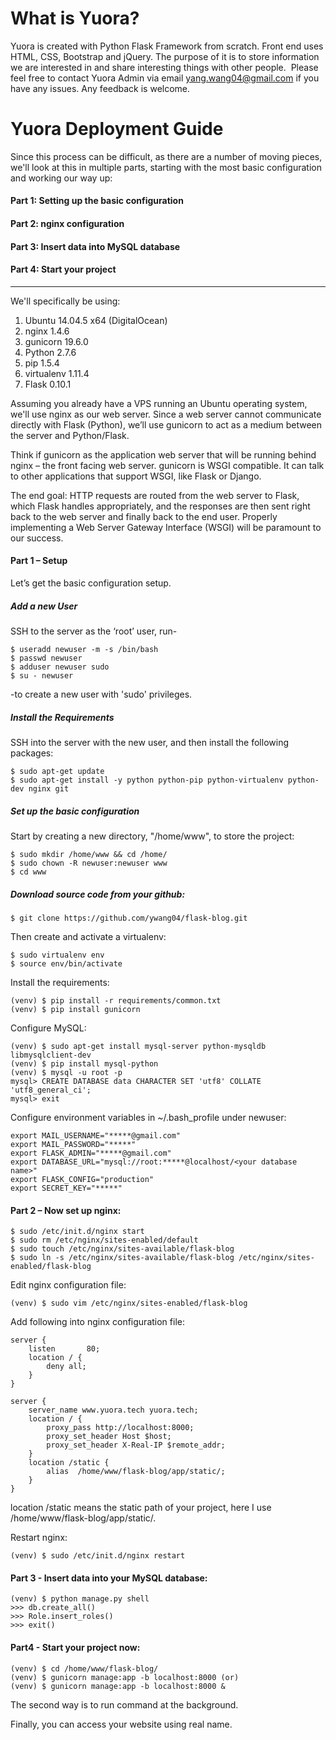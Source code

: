 What is Yuora?
===

Yuora is created with Python Flask Framework from scratch. Front end uses HTML, CSS, Bootstrap and jQuery. The purpose of it is to store information we are interested in and share interesting things with other people. 
Please feel free to contact Yuora Admin via email yang.wang04@gmail.com if you have any issues. Any feedback is welcome.

Yuora Deployment Guide
===

Since this process can be difficult, as there are a number of moving pieces, we'll look at this in multiple parts, starting with the most basic configuration and working our way up:

#### Part 1: Setting up the basic configuration

#### Part 2: nginx configuration

#### Part 3: Insert data into MySQL database

#### Part 4: Start your project

---
We'll specifically be using:

1. Ubuntu 14.04.5 x64 (DigitalOcean)
2. nginx 1.4.6
3. gunicorn 19.6.0
4. Python 2.7.6
5. pip 1.5.4
6. virtualenv 1.11.4
7. Flask 0.10.1

Assuming you already have a VPS running an Ubuntu operating system, we'll use nginx as our web server. Since a web server cannot communicate directly with Flask (Python), we’ll use gunicorn to act as a medium between the server and Python/Flask.

Think if gunicorn as the application web server that will be running behind nginx – the front facing web server. gunicorn is WSGI compatible. It can talk to other applications that support WSGI, like Flask or Django.

The end goal: HTTP requests are routed from the web server to Flask, which Flask handles appropriately, and the responses are then sent right back to the web server and finally back to the end user. Properly implementing a Web Server Gateway Interface (WSGI) will be paramount to our success.


#### Part 1 – Setup
Let’s get the basic configuration setup.


##### Add a new User
SSH to the server as the ‘root’ user, run-

```  
$ useradd newuser -m -s /bin/bash
$ passwd newuser
$ adduser newuser sudo
$ su - newuser
```
-to create a new user with 'sudo' privileges.


##### Install the Requirements
SSH into the server with the new user, and then install the following packages:

```
$ sudo apt-get update
$ sudo apt-get install -y python python-pip python-virtualenv python-dev nginx git
```

##### Set up the basic configuration
Start by creating a new directory, "/home/www", to store the project:

```
$ sudo mkdir /home/www && cd /home/
$ sudo chown -R newuser:newuser www 
$ cd www
```

##### Download source code from your github:

```
$ git clone https://github.com/ywang04/flask-blog.git
```

Then create and activate a virtualenv:

```
$ sudo virtualenv env
$ source env/bin/activate
```

Install the requirements:
```
(venv) $ pip install -r requirements/common.txt 
(venv) $ pip install gunicorn
```

Configure MySQL:
```
(venv) $ sudo apt-get install mysql-server python-mysqldb libmysqlclient-dev 
(venv) $ pip install mysql-python
(venv) $ mysql -u root -p 
mysql> CREATE DATABASE data CHARACTER SET 'utf8' COLLATE 'utf8_general_ci';
mysql> exit
```

Configure environment variables in ~/.bash_profile under newuser:
```
export MAIL_USERNAME="*****@gmail.com"
export MAIL_PASSWORD="*****"
export FLASK_ADMIN="*****@gmail.com"
export DATABASE_URL="mysql://root:*****@localhost/<your database name>"
export FLASK_CONFIG="production"
export SECRET_KEY="*****"
```

#### Part 2 – Now set up nginx:

```
$ sudo /etc/init.d/nginx start
$ sudo rm /etc/nginx/sites-enabled/default
$ sudo touch /etc/nginx/sites-available/flask-blog
$ sudo ln -s /etc/nginx/sites-available/flask-blog /etc/nginx/sites-enabled/flask-blog
```

Edit nginx configuration file:

```
(venv) $ sudo vim /etc/nginx/sites-enabled/flask-blog
```

Add following into nginx configuration file:

```
server {
    listen       80;
    location / {
        deny all;
    }
}

server {
    server_name www.yuora.tech yuora.tech;
    location / {
        proxy_pass http://localhost:8000;
        proxy_set_header Host $host;
        proxy_set_header X-Real-IP $remote_addr;
    }
    location /static {
        alias  /home/www/flask-blog/app/static/;
    }
}

```

location /static means the static path of your project, here I use /home/www/flask-blog/app/static/.

Restart nginx:

```
(venv) $ sudo /etc/init.d/nginx restart 
```

#### Part 3 - Insert data into your MySQL database:

```
(venv) $ python manage.py shell 
>>> db.create_all() 
>>> Role.insert_roles() 
>>> exit() 
```

#### Part4 - Start your project now:

```
(venv) $ cd /home/www/flask-blog/ 
(venv) $ gunicorn manage:app -b localhost:8000 (or)
(venv) $ gunicorn manage:app -b localhost:8000 &
```

The second way is to run command at the background. 

Finally, you can access your website using real name.
